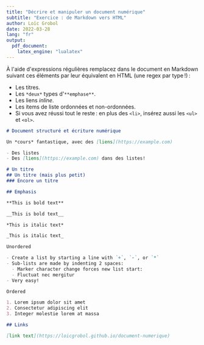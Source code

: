 ```yaml
---
title: "Décrire et manipuler un document numérique"
subtitle: "Exercice : de Markdown vers HTML" 
author: Loïc Grobol
date: 2022-03-28
lang: "fr"
output:
  pdf_document:
    latex_engine: "lualatex"
---
```


À l'aide d'expressions régulières remplacez dans le document en Markdown suivant ces éléments par
leur équivalent en HTML (une regex par type !) :

- Les titres.
- Les `*deux*` types d'`**emphase**`.
- Les liens *inline*.
- Les items de liste ordonnées et non-ordonnées.
- Si vous avez réussi tout le reste : en plus des `<li>`, insérez aussi les `<ul>` et `<ol>`.

```md
# Document structuré et écriture numérique

Un *cours* fantastique, avec des [liens](https://example.com)

- Des listes
- Des [liens](https://example.com) dans des listes!

# Un titre
## Un titre (mais plus petit)
### Encore un titre

## Emphasis

**This is bold text**

__This is bold text__

*This is italic text*

_This is italic text_

Unordered

- Create a list by starting a line with `+`, `-`, or `*`
- Sub-lists are made by indenting 2 spaces:
  - Marker character change forces new list start:
  - Fluctuat nec mergitur
- Very easy!

Ordered

1. Lorem ipsum dolor sit amet
2. Consectetur adipiscing elit
3. Integer molestie lorem at massa

## Links

[link text](https://loicgrobol.github.io/document-numerique)

```